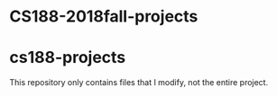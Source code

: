 # CS188-2018fall-projects
# cs188-projects

This repository only contains files that I modify, not the entire project.
